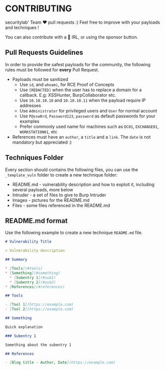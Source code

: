 # CONTRIBUTING

securitylab' Team :heart: pull requests :)
Feel free to improve with your payloads and techniques !

You can also contribute with a :beers: IRL, or using the sponsor button.

## Pull Requests Guidelines

In order to provide the safest payloads for the community, the following rules must be followed for **every** Pull Request.

- Payloads must be sanitized
  - Use `id`, and `whoami`, for RCE Proof of Concepts
  - Use `[REDACTED]` when the user has to replace a domain for a callback. E.g: XSSHunter, BurpCollaborator etc.
  - Use `10.10.10.10` and `10.10.10.11` when the payload require IP addresses
  - Use `Administrator` for privileged users and `User` for normal account
  - Use `P@ssw0rd`, `Password123`, `password` as default passwords for your examples
  - Prefer commonly used name for machines such as `DC01`, `EXCHANGE01`, `WORKSTATION01`, etc
- References must have an `author`, a `title` and a `link`. The `date` is not mandatory but appreciated :)

## Techniques Folder

Every section should contains the following files, you can use the `_template_vuln` folder to create a new technique folder:

- README.md - vulnerability description and how to exploit it, including several payloads, more below
- Intruder - a set of files to give to Burp Intruder
- Images - pictures for the README.md
- Files - some files referenced in the README.md

## README.md format

Use the following example to create a new technique `README.md` file.

```markdown
# Vulnerability Title

> Vulnerability description

## Summary

* [Tools](#tools)
* [Something](#something)
  * [Subentry 1](#sub1)
  * [Subentry 2](#sub2)
* [References](#references)

## Tools

- [Tool 1](https://example.com)
- [Tool 2](https://example.com)

## Something

Quick explanation

### Subentry 1

Something about the subentry 1

## References

- [Blog title - Author, Date](https://example.com)
```
